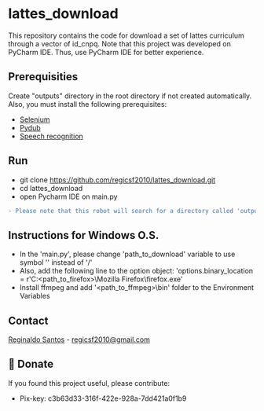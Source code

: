 # lattes_download

This repository contains the code for download a set of lattes curriculum through a vector of id_cnpq. Note that this project was developed on PyCharm IDE. Thus, use PyCharm IDE for better experience.

## Prerequisities

Create "outputs" directory in the root directory if not created automatically. Also, you must install the following prerequisites:

* [Selenium](https://selenium-python.readthedocs.io/)
* [Pydub](https://pypi.org/project/pydub/)
* [Speech recognition](https://pypi.org/project/SpeechRecognition/)

## Run

* git clone https://github.com/regicsf2010/lattes_download.git
* cd lattes_download
* open Pycharm IDE on main.py


```diff
- Please note that this robot will search for a directory called 'outputs'. Each curriculum will be placed in this named directory. Thus, do not forget to create it.
```

## Instructions for Windows O.S.
* In the 'main.py', please change 'path_to_download' variable to use symbol '\' instead of '/'
* Also, add the following line to the option object: 'options.binary_location = r'C:\<path_to_firefox>\Mozilla Firefox\firefox.exe'
* Install ffmpeg and add '<path_to_ffmpeg>\bin' folder to the Environment Variables


## Contact

[Reginaldo Santos](http://lattes.cnpq.br/9157422386900321) - [regicsf2010@gmail.com](regicsf2010@gmail.com)

## 🙏 Donate

If you found this project useful, please contribute:

* Pix-key: c3b63d33-316f-422e-928a-7dd421a0f1b9

